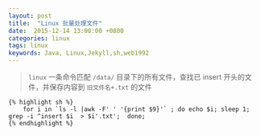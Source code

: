 ```yaml
---
layout: post
title:  "Linux 批量处理文件"
date:  2015-12-14 13:00:00 +0800
categories: linux
tags: linux
keywords: Java, Linux,Jekyll,sh,web1992
---
```


> `linux` 一条命令匹配 `/data/` 目录下的所有文件，查找已 insert 开头的文件，并保存内容到 `旧文件名+.txt` 的文件

    {% highlight sh %}
		for i in `ls -l |awk -F' ' '{print $9}'` ; do echo $i; sleep 1; grep -i ^insert $i  > $i'.txt';  done; 
    {% endhighlight %}


